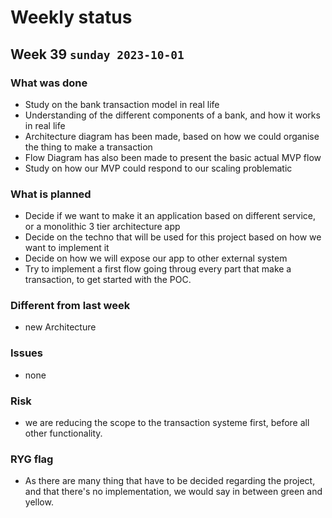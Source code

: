 # Weekly status

## Week 39 `sunday 2023-10-01`

### What was done
* Study on the bank transaction model in real life
* Understanding of the different components of a bank, and how it works in real life 
* Architecture diagram has been made, based on how we could organise the thing to make a transaction
* Flow Diagram has also been made to present the basic actual MVP flow
* Study on how our MVP could respond to our scaling problematic

### What is planned
* Decide if we want to make it an application based on different service, or a monolithic 3 tier architecture app
* Decide on the techno that will be used for this project based on how we want to implement it
* Decide on how we will expose our app to other external system
* Try to implement a first flow going throug every part that make a transaction, to get started with the POC.

### Different from last week
* new Architecture 
### Issues
* none
### Risk
* we are reducing the scope to the transaction systeme first, before all other functionality.
### RYG flag
* As there are many thing that have to be decided regarding the project, and that there's no implementation, we would say in between green and yellow.